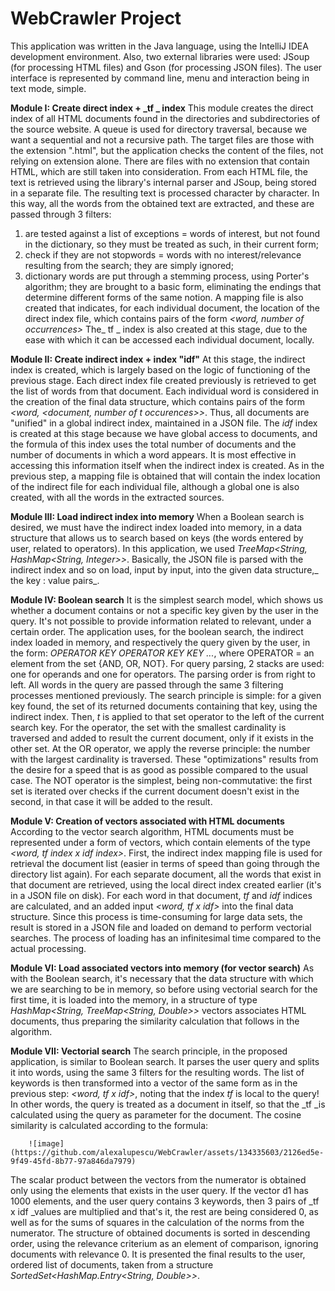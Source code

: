 # WebCrawler Project

This application was written in the Java language, using the IntelliJ IDEA development environment. Also, two external libraries were used: JSoup (for processing HTML files) and Gson (for processing JSON files). The user interface is represented by command line, menu and interaction being in text mode, simple.

**Module I: Create direct index + _tf _ index**
This module creates the direct index of all HTML documents found in the directories and subdirectories of the source website. A queue is used for directory traversal, because we want a sequential and not a recursive path. The target files are those with the extension ".html", but the application checks the content of the files, not relying on extension alone. There are files with no extension that contain HTML, which are still taken into consideration. From each HTML file, the text is retrieved using the library's internal parser and JSoup, being stored in a separate file. The resulting text is processed character by character. In this way, all the words from the obtained text are extracted, and these are passed through 3 filters: 
  1. are tested against a list of exceptions = words of interest, but not found in the dictionary, so they must be treated as such, in their current form;
  2. check if they are not stopwords = words with no interest/relevance resulting from the search; they are simply ignored;
  3. dictionary words are put through a stemming process, using Porter's algorithm; they are brought to a basic form, eliminating the endings that determine different forms of the same notion. 
A mapping file is also created that indicates, for each individual document, the location of the direct index file, which contains pairs of the form _<word, number of occurrences>_
The_ tf _ index is also created at this stage, due to the ease with which it can be accessed each individual document, locally.

**Module II: Create indirect index + index "idf"**
At this stage, the indirect index is created, which is largely based on the logic of functioning of the previous stage. Each direct index file created previously is retrieved to get the list of words from that document. Each individual word is considered in the creation of the final data structure, which contains pairs of the form _<word, <document, number of t
occurences>>_. Thus, all documents are "unified" in a global indirect index, maintained in a JSON file. 
The _idf_ index is created at this stage because we have global access to documents, and the formula of this index uses the total number of documents and the number of documents in which a word appears. It is most effective in accessing this information itself when the indirect index is created.
As in the previous step, a mapping file is obtained that will contain the index location of the indirect file for each individual file, although a global one is also created, with all the words in the extracted sources.

**Module III: Load indirect index into memory**
When a Boolean search is desired, we must have the indirect index loaded into memory, in a data structure that allows us to search based on keys (the words entered by user, related to operators). In this application, we used _TreeMap<String,
HashMap<String, Integer>>_. Basically, the JSON file is parsed with the indirect index and so on load, input by input, into the given data structure,_ the key : value pairs_.

**Module IV: Boolean search**
It is the simplest search model, which shows us whether a document contains or not a specific key given by the user in the query. It's not possible to provide information related to relevant, under a certain order. The application uses, for the boolean search, the indirect index loaded in memory, and respectively the query given by the user, in the form: _OPERATOR KEY OPERATOR KEY KEY ..._, where OPERATOR = an element from the set {AND, OR, NOT}. For query parsing, 2 stacks are used: one for operands and one for operators. The parsing order is from right to left. All words in the query are passed through
the same 3 filtering processes mentioned previously. The search principle is simple: for a given key found, the set of its returned documents containing that key, using the indirect index. Then, _t_ is applied to that set operator to the left of the current search key. For the operator, the set with the smallest cardinality is traversed and added to result the current document, only if it exists in the other set. At the OR operator, we apply the reverse principle: the number with the largest cardinality is traversed. These "optimizations" results from the desire for a speed that is as good as possible compared to the usual case. The NOT operator is the simplest, being non-commutative: the first set is iterated over checks if the current document doesn't exist in the second, in that case it will be added to the result.

**Module V: Creation of vectors associated with HTML documents**
According to the vector search algorithm, HTML documents must be represented under a form of vectors, which contain elements of the type _<word, tf index x idf index>_. First, the indirect index mapping file is used for retrieval the document list (easier in terms of speed than going through the directory list again). For each separate document, all the words that exist in that document are retrieved, using the local direct index created earlier (it's in a JSON file on disk). For each word in that document, _tf_ and _idf_ indices are calculated, and an added input _<word, tf x idf>_ into the final data structure.
Since this process is time-consuming for large data sets, the result is stored in a JSON file and loaded on demand to perform vectorial searches. The process of loading has an infinitesimal time compared to the actual processing.

**Module VI: Load associated vectors into memory (for vector search)**
As with the Boolean search, it's necessary that the data structure with which we are searching to be in memory, so before using vectorial search for the first time, it is loaded into the memory, in a structure of type _HashMap<String, TreeMap<String, Double>>_ vectors associates HTML documents, thus preparing the similarity calculation that follows in the algorithm.

**Module VII: Vectorial search**
The search principle, in the proposed application, is similar to Boolean search. It parses the user query and splits it into words, using the same 3 filters for the resulting words. The list of keywords is then transformed into a vector of the same form as in the previous step: _<word, tf x idf>_, noting that the index _tf_ is local to the query! In other words, the query is treated as a document in itself, so that the _tf _is calculated using the query as parameter for the document. The cosine similarity is calculated according to the formula:

        ![image](https://github.com/alexalupescu/WebCrawler/assets/134335603/2126ed5e-9f49-45fd-8b77-97a846da7979)


The scalar product between the vectors from the numerator is obtained only using the elements that exists in the user query. If the vector d1 has 1000 elements, and the user query contains 3 keywords, then 3 pairs of _tf x idf _values are multiplied and that's it, the rest are being considered 0, as well as for the sums of squares in the calculation of the norms from the numerator. The structure of obtained documents is sorted in descending order, using the relevance criterium as an element of comparison, ignoring documents with relevance 0. It is  presented the final results to the user, ordered list of documents, taken from a structure _SortedSet<HashMap.Entry<String, Double>>_.
​
​
